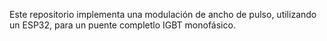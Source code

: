 Este repositorio implementa una modulación de ancho de pulso, utilizando un ESP32, para un puente completlo IGBT monofásico.

